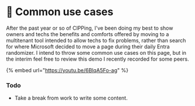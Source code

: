 # 🤯 Common use cases

After the past year or so of CIPPing, I've been doing my best to show owners and techs the benefits and comforts offered by moving to a multitenant tool intended to allow techs to fix problems, rather than search for where Microsoft decided to move a page during their daily Entra randomizer. I intend to throw some common use cases on this page, but in the interim feel free to review this demo I recently recorded for some peers.&#x20;

{% embed url="https://youtu.be/6BlqA5Fo-ag" %}

### Todo

* Take a break from work to write some content.
